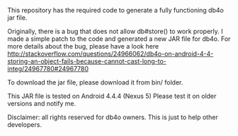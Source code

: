 This repository has the required code to generate a fully functioning db4o jar file.

Originally, there is a bug that does not allow db#store() to work properly. I made a simple patch to the code and generated a new JAR file for db4o.
For more details about the bug, please have a look here 
http://stackoverflow.com/questions/24966062/db4o-on-android-4-4-storing-an-object-fails-because-cannot-cast-long-to-integ/24967780#24967780

To download the jar file, please download it from bin/ folder.

This JAR file is tested on Android 4.4.4 (Nexus 5)
Please test it on older versions and notify me.

Disclaimer: all rights reserved for db4o owners. This is just to help other developers.
